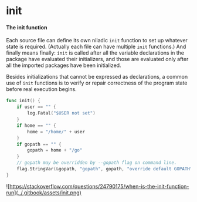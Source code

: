 # init

#### The init function <a id="init"></a>

Each source file can define its own niladic `init` function to set up whatever state is required. \(Actually each file can have multiple `init` functions.\) And finally means finally: `init` is called after all the variable declarations in the package have evaluated their initializers, and those are evaluated only after all the imported packages have been initialized.

Besides initializations that cannot be expressed as declarations, a common use of `init` functions is to verify or repair correctness of the program state before real execution begins.

```go
func init() {
    if user == "" {
        log.Fatal("$USER not set")
    }
    if home == "" {
        home = "/home/" + user
    }
    if gopath == "" {
        gopath = home + "/go"
    }
    // gopath may be overridden by --gopath flag on command line.
    flag.StringVar(&gopath, "gopath", gopath, "override default GOPATH")
}
```

![https://stackoverflow.com/questions/24790175/when-is-the-init-function-run](../.gitbook/assets/init.png)


